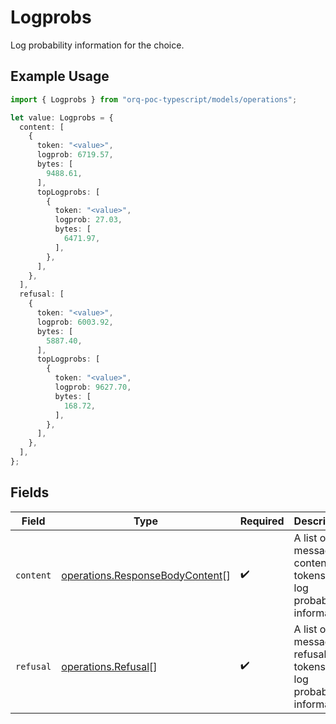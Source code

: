 # Logprobs

Log probability information for the choice.

## Example Usage

```typescript
import { Logprobs } from "orq-poc-typescript/models/operations";

let value: Logprobs = {
  content: [
    {
      token: "<value>",
      logprob: 6719.57,
      bytes: [
        9488.61,
      ],
      topLogprobs: [
        {
          token: "<value>",
          logprob: 27.03,
          bytes: [
            6471.97,
          ],
        },
      ],
    },
  ],
  refusal: [
    {
      token: "<value>",
      logprob: 6003.92,
      bytes: [
        5887.40,
      ],
      topLogprobs: [
        {
          token: "<value>",
          logprob: 9627.70,
          bytes: [
            168.72,
          ],
        },
      ],
    },
  ],
};
```

## Fields

| Field                                                                              | Type                                                                               | Required                                                                           | Description                                                                        |
| ---------------------------------------------------------------------------------- | ---------------------------------------------------------------------------------- | ---------------------------------------------------------------------------------- | ---------------------------------------------------------------------------------- |
| `content`                                                                          | [operations.ResponseBodyContent](../../models/operations/responsebodycontent.md)[] | :heavy_check_mark:                                                                 | A list of message content tokens with log probability information.                 |
| `refusal`                                                                          | [operations.Refusal](../../models/operations/refusal.md)[]                         | :heavy_check_mark:                                                                 | A list of message refusal tokens with log probability information.                 |